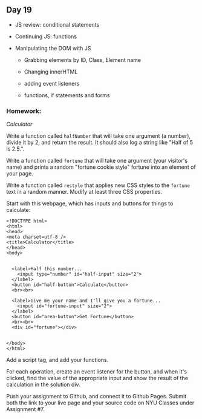 ## Day 19

* JS review: conditional statements

* Continuing JS: functions

* Manipulating the DOM with JS

    * Grabbing elements by ID, Class, Element name

    * Changing innerHTML

    * adding event listeners

    * functions, if statements and forms

### Homework:

*Calculator*

Write a function called `halfNumber` that will take one argument (a number), divide it by 2, and return the result. It should also log a string like "Half of 5 is 2.5.".

Write a function called `fortune` that will take one argument (your visitor's name) and prints a random "fortune cookie style" fortune into an element of your page.

Write a function called `restyle` that applies new CSS styles to the `fortune` text in a random manner. Modify at least three CSS properties.

Start with this webpage, which has inputs and buttons for things to calculate:

```
<!DOCTYPE html>
<html>
<head>
<meta charset=utf-8 />
<title>Calculator</title>
</head>
<body>


  <label>Half this number...
    <input type="number" id="half-input" size="2">
  </label>
  <button id="half-button">Calculate</button>
  <br><br>

  <label>Give me your name and I'll give you a fortune...
    <input id="fortune-input" size="2">
  </label>
  <button id="area-button">Get Fortune</button>
  <br><br>
  <div id="fortune"></div>


</body>
</html>
```

Add a script tag, and add your functions.

For each operation, create an event listener for the button, and when it's clicked, find the value of the appropriate input and show the result of the calculation in the solution div.

Push your assignment to Github, and connect it to Github Pages. Submit both the link to your live page and your source code on NYU Classes under Assignment #7.
